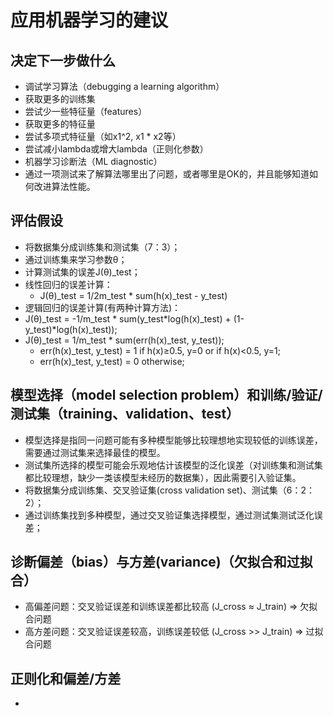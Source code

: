 # 应用机器学习的建议
## 决定下一步做什么
 + 调试学习算法（debugging a learning algorithm）
  + 获取更多的训练集
  + 尝试少一些特征量（features）
  + 获取更多的特征量
  + 尝试多项式特征量（如x1^2, x1 * x2等）
  + 尝试减小lambda或增大lambda（正则化参数）
 + 机器学习诊断法（ML diagnostic）
  + 通过一项测试来了解算法哪里出了问题，或者哪里是OK的，并且能够知道如何改进算法性能。
## 评估假设  
 + 将数据集分成训练集和测试集（7：3）；
  + 通过训练集来学习参数θ；
  + 计算测试集的误差J(θ)_test；
   + 线性回归的误差计算：
     + J(θ)_test = 1/2m_test * sum(h(x)_test - y_test)
   + 逻辑回归的误差计算(有两种计算方法)：
   + J(θ)_test = -1/m_test * sum(y_test*log(h(x)_test) + (1-y_test)*log(h(x)_test));
   + J(θ)_test = 1/m_test * sum(err(h(x)_test, y_test));
     + err(h(x)_test, y_test) = 1 if h(x)≥0.5, y=0 or if h(x)<0.5, y=1;
     + err(h(x)_test, y_test) = 0 otherwise;
## 模型选择（model selection problem）和训练/验证/测试集（training、validation、test）
 + 模型选择是指同一问题可能有多种模型能够比较理想地实现较低的训练误差，需要通过测试集来选择最佳的模型。
 + 测试集所选择的模型可能会乐观地估计该模型的泛化误差（对训练集和测试集都比较理想，缺少一类该模型未经历的数据集），因此需要引入验证集。
 + 将数据集分成训练集、交叉验证集(cross validation set)、测试集（6：2：2）；
  + 通过训练集找到多种模型，通过交叉验证集选择模型，通过测试集测试泛化误差；
## 诊断偏差（bias）与方差(variance)（欠拟合和过拟合）
 + 高偏差问题：交叉验证误差和训练误差都比较高 (J_cross ≈ J_train) => 欠拟合问题
 + 高方差问题：交叉验证误差较高，训练误差较低 (J_cross >> J_train) => 过拟合问题
## 正则化和偏差/方差
 + 
